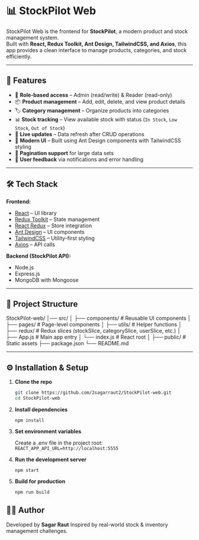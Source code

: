 # 📊 StockPilot Web

StockPilot Web is the frontend for **StockPilot**, a modern product and stock management system.  
Built with **React, Redux Toolkit, Ant Design, TailwindCSS, and Axios**, this app provides a clean interface to manage products, categories, and stock efficiently.

---

## 🚀 Features

- 🔐 **Role-based access** – Admin (read/write) & Reader (read-only)
- 📦 **Product management** – Add, edit, delete, and view product details
- 🏷️ **Category management** – Organize products into categories
- 📊 **Stock tracking** – View available stock with status (`In Stock`, `Low Stock`, `Out of Stock`)
- 🔄 **Live updates** – Data refresh after CRUD operations
- 🎨 **Modern UI** – Built using Ant Design components with TailwindCSS styling
- 📑 **Pagination support** for large data sets
- 🔔 **User feedback** via notifications and error handling

---

## 🛠️ Tech Stack

**Frontend:**

- [React](https://react.dev/) – UI library
- [Redux Toolkit](https://redux-toolkit.js.org/) – State management
- [React Redux](https://react-redux.js.org/) – Store integration
- [Ant Design](https://ant.design/) – UI components
- [TailwindCSS](https://tailwindcss.com/) – Utility-first styling
- [Axios](https://axios-http.com/) – API calls

**Backend (StockPilot API):**

- Node.js
- Express.js
- MongoDB with Mongoose

---

## 📂 Project Structure

StockPilot-web/
│── src/
│ ├── components/ # Reusable UI components
│ ├── pages/ # Page-level components
│ ├── utils/ # Helper functions
│ ├── redux/ # Redux slices (stockSlice, categorySlice, userSlice, etc.)
│ ├── App.js # Main app entry
│ └── index.js # React root
│
├── public/ # Static assets
├── package.json
└── README.md

---

## ⚙️ Installation & Setup

1. **Clone the repo**

   ```bash
   git clone https://github.com/2sagarraut2/StockPilot-web.git
   cd StockPilot-web

   ```

2. **Install dependencies**

   `npm install`

3. **Set environment variables**

   Create a .env file in the project root:
   `REACT_APP_API_URL=http://localhost:5555`

4. **Run the development server**

   `npm start`

5. **Build for production**

   `npm run build`

## 👨‍💻 Author

Developed by **Sagar Raut**
Inspired by real-world stock & inventory management challenges.
